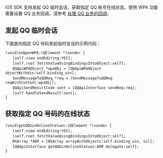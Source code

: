iOS SDK 支持发起 QQ 临时会话，获取指定 QQ 帐号在线状态。使用 WPA 功能需要设置 QQ 业务回调，请参考 [处理 QQ 业务的回调](https://cloud.tencent.com/document/product/630/11887)。


## 发起 QQ 临时会话
下面是向指定 QQ 号码发起临时会话的示例代码：
```
(void)onOpenWPA:(QElement *)sender {
　　[self.view endEditing:YES];
　　[self.root fetchValueUsingBindingsIntoObject:self];
　　QQApiWPAObject *wpaObj = [QQApiWPAObject objectWithUin:self.binding_uin];
　　SendMessageToQQReq *req = [SendMessageToQQReq reqWithContent:wpaObj];
　　QQApiSendResultCode sent = [QQApiInterface sendReq:req];
　　[self handleSendResult:sent];
}
```

## 获取指定 QQ 号码的在线状态
```
(void)getQQUinOnlineStatues:(QElement *)sender {
　　[self.view endEditing:YES];
　　[self.root fetchValueUsingBindingsIntoObject:self];
　　NSArray *ARR = [NSArray arrayWithObjects:self.binding_uin, nil];
　　[QQApiInterface getQQUinOnlineStatues:ARR delegate:self];
}
```
